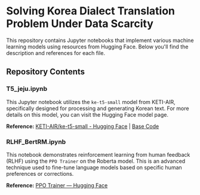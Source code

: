 # Solving Korea Dialect Translation Problem Under Data Scarcity

This repository contains Jupyter notebooks that implement various machine learning models using resources from Hugging Face. Below you'll find the description and references for each file.

## Repository Contents

### T5_jeju.ipynb

This Jupyter notebook utilizes the `ke-t5-small` model from KETI-AIR, specifically designed for processing and generating Korean text. For more details on this model, you can visit the Hugging Face model page.

**Reference:** [KETI-AIR/ke-t5-small - Hugging Face](https://huggingface.co/KETI-AIR/ke-t5-small) | [Base Code](https://metamath1.github.io/blog/posts/gentle-t5-trans/gentle_t5_trans.html)

### RLHF_BertRM.ipynb

This notebook demonstrates reinforcement learning from human feedback (RLHF) using the `PPO Trainer` on the Roberta model. This is an advanced technique used to fine-tune language models based on specific human preferences or corrections.

**Reference:** [PPO Trainer — Hugging Face](https://huggingface.co/docs/trl/ppo_trainer)
